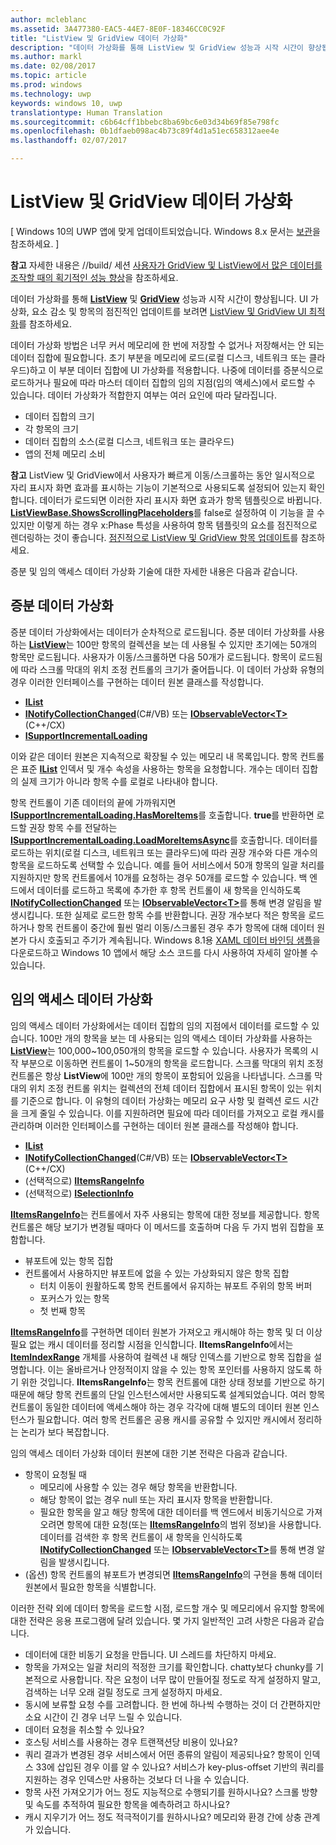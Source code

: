 ```yaml
---
author: mcleblanc
ms.assetid: 3A477380-EAC5-44E7-8E0F-18346CC0C92F
title: "ListView 및 GridView 데이터 가상화"
description: "데이터 가상화를 통해 ListView 및 GridView 성능과 시작 시간이 향상됩니다."
ms.author: markl
ms.date: 02/08/2017
ms.topic: article
ms.prod: windows
ms.technology: uwp
keywords: windows 10, uwp
translationtype: Human Translation
ms.sourcegitcommit: c6b64cff1bbebc8ba69bc6e03d34b69f85e798fc
ms.openlocfilehash: 0b1dfaeb098ac4b73c89f4d1a51ec658312aee4e
ms.lasthandoff: 02/07/2017

---
```

# <a name="listview-and-gridview-data-virtualization"></a>ListView 및 GridView 데이터 가상화

\[ Windows 10의 UWP 앱에 맞게 업데이트되었습니다. Windows 8.x 문서는 [보관](http://go.microsoft.com/fwlink/p/?linkid=619132)을 참조하세요. \]

**참고**  자세한 내용은 //build/ 세션 [사용자가 GridView 및 ListView에서 많은 데이터를 조작할 때의 획기적인 성능 향상](https://channel9.msdn.com/Events/Build/2013/3-158)을 참조하세요.

데이터 가상화를 통해 [**ListView**](https://msdn.microsoft.com/library/windows/apps/BR242878) 및 [**GridView**](https://msdn.microsoft.com/library/windows/apps/BR242705) 성능과 시작 시간이 향상됩니다. UI 가상화, 요소 감소 및 항목의 점진적인 업데이트를 보려면 [ListView 및 GridView UI 최적화](optimize-gridview-and-listview.md)를 참조하세요.

데이터 가상화 방법은 너무 커서 메모리에 한 번에 저장할 수 없거나 저장해서는 안 되는 데이터 집합에 필요합니다. 초기 부분을 메모리에 로드(로컬 디스크, 네트워크 또는 클라우드)하고 이 부분 데이터 집합에 UI 가상화를 적용합니다. 나중에 데이터를 증분식으로 로드하거나 필요에 따라 마스터 데이터 집합의 임의 지점(임의 액세스)에서 로드할 수 있습니다. 데이터 가상화가 적합한지 여부는 여러 요인에 따라 달라집니다.

-   데이터 집합의 크기
-   각 항목의 크기
-   데이터 집합의 소스(로컬 디스크, 네트워크 또는 클라우드)
-   앱의 전체 메모리 소비

**참고**  ListView 및 GridView에서 사용자가 빠르게 이동/스크롤하는 동안 일시적으로 자리 표시자 화면 효과를 표시하는 기능이 기본적으로 사용되도록 설정되어 있는지 확인합니다. 데이터가 로드되면 이러한 자리 표시자 화면 효과가 항목 템플릿으로 바뀝니다. [**ListViewBase.ShowsScrollingPlaceholders**](https://msdn.microsoft.com/library/windows/apps/windows.ui.xaml.controls.listviewbase.showsscrollingplaceholders)를 false로 설정하여 이 기능을 끌 수 있지만 이렇게 하는 경우 x:Phase 특성을 사용하여 항목 템플릿의 요소를 점진적으로 렌더링하는 것이 좋습니다. [점진적으로 ListView 및 GridView 항목 업데이트](optimize-gridview-and-listview.md#update-items-incrementally)를 참조하세요.

증분 및 임의 액세스 데이터 가상화 기술에 대한 자세한 내용은 다음과 같습니다.

## <a name="incremental-data-virtualization"></a>증분 데이터 가상화

증분 데이터 가상화에서는 데이터가 순차적으로 로드됩니다. 증분 데이터 가상화를 사용하는 [**ListView**](https://msdn.microsoft.com/library/windows/apps/BR242878)는 100만 항목의 컬렉션을 보는 데 사용될 수 있지만 초기에는 50개의 항목만 로드됩니다. 사용자가 이동/스크롤하면 다음 50개가 로드됩니다. 항목이 로드됨에 따라 스크롤 막대의 위치 조정 컨트롤의 크기가 줄어듭니다. 이 데이터 가상화 유형의 경우 이러한 인터페이스를 구현하는 데이터 원본 클래스를 작성합니다.

-   [**IList**](https://msdn.microsoft.com/library/windows/apps/xaml/system.collections.ilist.aspx)
-   [**INotifyCollectionChanged**](https://msdn.microsoft.com/library/windows/apps/xaml/system.collections.specialized.inotifycollectionchanged.aspx)(C#/VB) 또는 [**IObservableVector&lt;T&gt;**](https://msdn.microsoft.com/library/windows/apps/BR226052)(C++/CX)
-   [**ISupportIncrementalLoading**](https://msdn.microsoft.com/library/windows/apps/Hh701916)

이와 같은 데이터 원본은 지속적으로 확장될 수 있는 메모리 내 목록입니다. 항목 컨트롤은 표준 [**IList**](https://msdn.microsoft.com/library/windows/apps/xaml/system.collections.ilist.aspx) 인덱서 및 개수 속성을 사용하는 항목을 요청합니다. 개수는 데이터 집합의 실제 크기가 아니라 항목 수를 로컬로 나타내야 합니다.

항목 컨트롤이 기존 데이터의 끝에 가까워지면 [**ISupportIncrementalLoading.HasMoreItems**](https://msdn.microsoft.com/library/windows/apps/windows.ui.xaml.data.isupportincrementalloading.hasmoreitems)를 호출합니다. **true**를 반환하면 로드할 권장 항목 수를 전달하는 [**ISupportIncrementalLoading.LoadMoreItemsAsync**](https://msdn.microsoft.com/library/windows/apps/windows.ui.xaml.data.isupportincrementalloading.loadmoreitemsasync)를 호출합니다. 데이터를 로드하는 위치(로컬 디스크, 네트워크 또는 클라우드)에 따라 권장 개수와 다른 개수의 항목을 로드하도록 선택할 수 있습니다. 예를 들어 서비스에서 50개 항목의 일괄 처리를 지원하지만 항목 컨트롤에서 10개를 요청하는 경우 50개를 로드할 수 있습니다. 백 엔드에서 데이터를 로드하고 목록에 추가한 후 항목 컨트롤이 새 항목을 인식하도록 [**INotifyCollectionChanged**](https://msdn.microsoft.com/library/windows/apps/xaml/system.collections.specialized.inotifycollectionchanged.aspx) 또는 [**IObservableVector&lt;T&gt;**](https://msdn.microsoft.com/library/windows/apps/BR226052)를 통해 변경 알림을 발생시킵니다. 또한 실제로 로드한 항목 수를 반환합니다. 권장 개수보다 적은 항목을 로드하거나 항목 컨트롤이 중간에 훨씬 멀리 이동/스크롤된 경우 추가 항목에 대해 데이터 원본가 다시 호출되고 주기가 계속됩니다. Windows 8.1용 [XAML 데이터 바인딩 샘플](https://code.msdn.microsoft.com/windowsapps/Data-Binding-7b1d67b5)을 다운로드하고 Windows 10 앱에서 해당 소스 코드를 다시 사용하여 자세히 알아볼 수 있습니다.

## <a name="random-access-data-virtualization"></a>임의 액세스 데이터 가상화

임의 액세스 데이터 가상화에서는 데이터 집합의 임의 지점에서 데이터를 로드할 수 있습니다. 100만 개의 항목을 보는 데 사용되는 임의 액세스 데이터 가상화를 사용하는 [**ListView**](https://msdn.microsoft.com/library/windows/apps/BR242878)는 100,000~100,050개의 항목을 로드할 수 있습니다. 사용자가 목록의 시작 부분으로 이동하면 컨트롤이 1~50개의 항목을 로드합니다. 스크롤 막대의 위치 조정 컨트롤은 항상 **ListView**에 100만 개의 항목이 포함되어 있음을 나타냅니다. 스크롤 막대의 위치 조정 컨트롤 위치는 컬렉션의 전체 데이터 집합에서 표시된 항목이 있는 위치를 기준으로 합니다. 이 유형의 데이터 가상화는 메모리 요구 사항 및 컬렉션 로드 시간을 크게 줄일 수 있습니다. 이를 지원하려면 필요에 따라 데이터를 가져오고 로컬 캐시를 관리하며 이러한 인터페이스를 구현하는 데이터 원본 클래스를 작성해야 합니다.

-   [**IList**](https://msdn.microsoft.com/library/windows/apps/xaml/system.collections.ilist.aspx)
-   [**INotifyCollectionChanged**](https://msdn.microsoft.com/library/windows/apps/xaml/system.collections.specialized.inotifycollectionchanged.aspx)(C#/VB) 또는 [**IObservableVector&lt;T&gt;**](https://msdn.microsoft.com/library/windows/apps/BR226052)(C++/CX)
-   (선택적으로) [**IItemsRangeInfo**](https://msdn.microsoft.com/library/windows/apps/Dn877070)
-   (선택적으로) [**ISelectionInfo**](https://msdn.microsoft.com/library/windows/apps/Dn877074)

[**IItemsRangeInfo**](https://msdn.microsoft.com/library/windows/apps/Dn877070)는 컨트롤에서 자주 사용되는 항목에 대한 정보를 제공합니다. 항목 컨트롤은 해당 보기가 변경될 때마다 이 메서드를 호출하며 다음 두 가지 범위 집합을 포함합니다.

-   뷰포트에 있는 항목 집합
-   컨트롤에서 사용하지만 뷰포트에 없을 수 있는 가상화되지 않은 항목 집합
    -   터치 이동이 원활하도록 항목 컨트롤에서 유지하는 뷰포트 주위의 항목 버퍼
    -   포커스가 있는 항목
    -   첫 번째 항목

[**IItemsRangeInfo**](https://msdn.microsoft.com/library/windows/apps/Dn877070)를 구현하면 데이터 원본가 가져오고 캐시해야 하는 항목 및 더 이상 필요 없는 캐시 데이터를 정리할 시점을 인식합니다. **IItemsRangeInfo**에서는 [**ItemIndexRange**](https://msdn.microsoft.com/library/windows/apps/Dn877081) 개체를 사용하여 컬렉션 내 해당 인덱스를 기반으로 항목 집합을 설명합니다. 이는 올바르거나 안정적이지 않을 수 있는 항목 포인터를 사용하지 않도록 하기 위한 것입니다. **IItemsRangeInfo**는 항목 컨트롤에 대한 상태 정보를 기반으로 하기 때문에 해당 항목 컨트롤의 단일 인스턴스에서만 사용되도록 설계되었습니다. 여러 항목 컨트롤이 동일한 데이터에 액세스해야 하는 경우 각각에 대해 별도의 데이터 원본 인스턴스가 필요합니다. 여러 항목 컨트롤은 공용 캐시를 공유할 수 있지만 캐시에서 정리하는 논리가 보다 복잡합니다.

임의 액세스 데이터 가상화 데이터 원본에 대한 기본 전략은 다음과 같습니다.

-   항목이 요청될 때
    -   메모리에 사용할 수 있는 경우 해당 항목을 반환합니다.
    -   해당 항목이 없는 경우 null 또는 자리 표시자 항목을 반환합니다.
    -   필요한 항목을 알고 해당 항목에 대한 데이터를 백 엔드에서 비동기식으로 가져오려면 항목에 대한 요청(또는 [**IItemsRangeInfo**](https://msdn.microsoft.com/library/windows/apps/Dn877070)의 범위 정보)을 사용합니다. 데이터를 검색한 후 항목 컨트롤이 새 항목을 인식하도록 [**INotifyCollectionChanged**](https://msdn.microsoft.com/library/windows/apps/xaml/system.collections.specialized.inotifycollectionchanged.aspx) 또는 [**IObservableVector&lt;T&gt;**](https://msdn.microsoft.com/library/windows/apps/BR226052)를 통해 변경 알림을 발생시킵니다.
-   (옵션) 항목 컨트롤의 뷰포트가 변경되면 [**IItemsRangeInfo**](https://msdn.microsoft.com/library/windows/apps/Dn877070)의 구현을 통해 데이터 원본에서 필요한 항목을 식별합니다.

이러한 전략 외에 데이터 항목을 로드할 시점, 로드할 개수 및 메모리에서 유지할 항목에 대한 전략은 응용 프로그램에 달려 있습니다. 몇 가지 일반적인 고려 사항은 다음과 같습니다.

-   데이터에 대한 비동기 요청을 만듭니다. UI 스레드를 차단하지 마세요.
-   항목을 가져오는 일괄 처리의 적정한 크기를 확인합니다. chatty보다 chunky를 기본적으로 사용합니다. 작은 요청이 너무 많이 만들어질 정도로 작게 설정하지 말고, 검색하는 너무 오래 걸릴 정도로 크게 설정하지 마세요.
-   동시에 보류할 요청 수를 고려합니다. 한 번에 하나씩 수행하는 것이 더 간편하지만 소요 시간이 긴 경우 너무 느릴 수 있습니다.
-   데이터 요청을 취소할 수 있나요?
-   호스팅 서비스를 사용하는 경우 트랜잭션당 비용이 있나요?
-   쿼리 결과가 변경된 경우 서비스에서 어떤 종류의 알림이 제공되나요? 항목이 인덱스 33에 삽입된 경우 이를 알 수 있나요? 서비스가 key-plus-offset 기반의 쿼리를 지원하는 경우 인덱스만 사용하는 것보다 더 나을 수 있습니다.
-   항목 사전 가져오기가 어느 정도 지능적으로 수행되기를 원하시나요? 스크롤 방향 및 속도를 추적하여 필요한 항목을 예측하려고 하시나요?
-   캐시 지우기가 어느 정도 적극적이기를 원하시나요? 메모리와 환경 간에 상충 관계가 있습니다.





